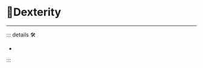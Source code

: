 # 🔻<via>Dexterity</via>

---

<!-- =================================================== -->
<!-- =================================================== -->
<!-- =================================================== -->
<!-- =================================================== -->
<!-- =================================================== -->
::: details 🛠

-

:::
